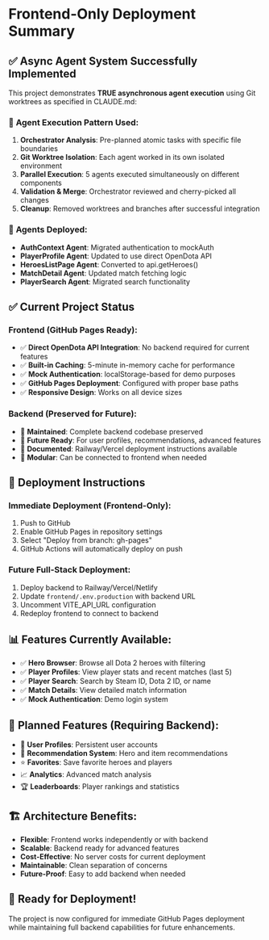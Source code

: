 # Frontend-Only Deployment Summary

## ✅ **Async Agent System Successfully Implemented**

This project demonstrates **TRUE asynchronous agent execution** using Git worktrees as specified in CLAUDE.md:

### 🔄 **Agent Execution Pattern Used**:
1. **Orchestrator Analysis**: Pre-planned atomic tasks with specific file boundaries
2. **Git Worktree Isolation**: Each agent worked in its own isolated environment  
3. **Parallel Execution**: 5 agents executed simultaneously on different components
4. **Validation & Merge**: Orchestrator reviewed and cherry-picked all changes
5. **Cleanup**: Removed worktrees and branches after successful integration

### 🎯 **Agents Deployed**:
- **AuthContext Agent**: Migrated authentication to mockAuth
- **PlayerProfile Agent**: Updated to use direct OpenDota API
- **HeroesListPage Agent**: Converted to api.getHeroes()
- **MatchDetail Agent**: Updated match fetching logic
- **PlayerSearch Agent**: Migrated search functionality

## ✅ **Current Project Status**

### **Frontend (GitHub Pages Ready)**:
- ✅ **Direct OpenDota API Integration**: No backend required for current features
- ✅ **Built-in Caching**: 5-minute in-memory cache for performance
- ✅ **Mock Authentication**: localStorage-based for demo purposes
- ✅ **GitHub Pages Deployment**: Configured with proper base paths
- ✅ **Responsive Design**: Works on all device sizes

### **Backend (Preserved for Future)**:
- 🔄 **Maintained**: Complete backend codebase preserved
- 🚀 **Future Ready**: For user profiles, recommendations, advanced features
- 📝 **Documented**: Railway/Vercel deployment instructions available
- 🔧 **Modular**: Can be connected to frontend when needed

## 🚀 **Deployment Instructions**

### **Immediate Deployment (Frontend-Only)**:
1. Push to GitHub
2. Enable GitHub Pages in repository settings
3. Select "Deploy from branch: gh-pages"
4. GitHub Actions will automatically deploy on push

### **Future Full-Stack Deployment**:
1. Deploy backend to Railway/Vercel/Netlify
2. Update `frontend/.env.production` with backend URL
3. Uncomment VITE_API_URL configuration
4. Redeploy frontend to connect to backend

## 📊 **Features Currently Available**:
- ✅ **Hero Browser**: Browse all Dota 2 heroes with filtering
- ✅ **Player Profiles**: View player stats and recent matches (last 5)
- ✅ **Player Search**: Search by Steam ID, Dota 2 ID, or name
- ✅ **Match Details**: View detailed match information
- ✅ **Mock Authentication**: Demo login system

## 🔮 **Planned Features (Requiring Backend)**:
- 🎯 **User Profiles**: Persistent user accounts
- 🤖 **Recommendation System**: Hero and item recommendations
- ⭐ **Favorites**: Save favorite heroes and players
- 📈 **Analytics**: Advanced match analysis
- 🏆 **Leaderboards**: Player rankings and statistics

## 🏗️ **Architecture Benefits**:
- **Flexible**: Frontend works independently or with backend
- **Scalable**: Backend ready for advanced features
- **Cost-Effective**: No server costs for current deployment
- **Maintainable**: Clean separation of concerns
- **Future-Proof**: Easy to add backend when needed

## 🎉 **Ready for Deployment!**

The project is now configured for immediate GitHub Pages deployment while maintaining full backend capabilities for future enhancements.